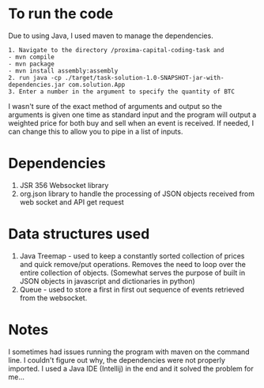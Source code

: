 # To run the code
Due to using Java, I used maven to manage the dependencies.
~~~~
1. Navigate to the directory /proxima-capital-coding-task and
- mvn compile                                                                            
- mvn package
- mvn install assembly:assembly
2. run java -cp ./target/task-solution-1.0-SNAPSHOT-jar-with-dependencies.jar com.solution.App
3. Enter a number in the argument to specify the quantity of BTC
~~~~
I wasn't sure of the exact method of arguments and output so the arguments is given one time as standard input and the program will output a weighted price for both buy and sell when an event is received.
If needed, I can change this to allow you to pipe in a list of inputs.

# Dependencies
1. JSR 356 Websocket library
2. org.json library to handle the processing of JSON objects received from web socket and API get request

# Data structures used
1. Java Treemap - used to keep a constantly sorted collection of prices and quick remove/put operations. Removes the need to loop over the entire collection of objects. (Somewhat serves the purpose of built in JSON objects in javascript and dictionaries in python)
2. Queue - used to store a first in first out sequence of events retrieved from the websocket.

# Notes
I sometimes had issues running the program with maven on the command line. I couldn't figure out why, the dependencies were not properly imported.
I used a Java IDE (Intellij) in the end and it solved the problem for me...
